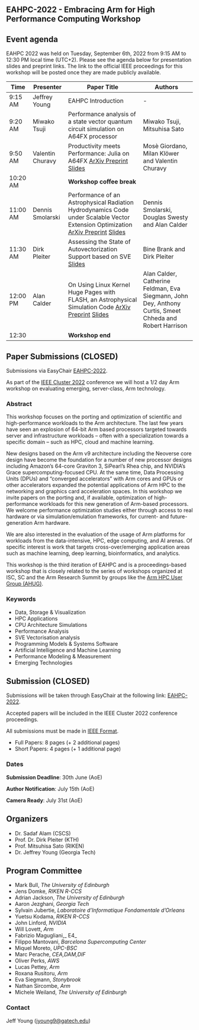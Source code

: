 ## EAHPC-2022 - Embracing Arm for High Performance Computing Workshop

## Event agenda

EAHPC 2022 was held on Tuesday, September 6th, 2022 from 9:15 AM to 12:30 PM local time (UTC+2). Please see the agenda below for presentation slides and preprint links. The link to the official IEEE proceedings for this workshop will be posted once they are made publicly available.

| Time     | Presenter        | Paper Title                                                  | Authors                                                      |
| -------- | ---------------- | ------------------------------------------------------------ | ------------------------------------------------------------ |
| 9:15 AM  | Jeffrey Young    | EAHPC Introduction                                           | -                                                            |
| 9:20 AM  | Miwako Tsuji     | Performance  analysis of a state vector quantum circuit simulation on A64FX processor | Miwako Tsuji, Mitsuhisa Sato                                 |
| 9:50 AM  | Valentin Churavy | Productivity  meets Performance: Julia on A64FX [ArXiv Preprint](https://arxiv.org/abs/2207.12762) [Slides](https://github.com/arm-hpc-user-group/eahpc-2022/blob/f600a623f6d280a5741657127b9b381aab30e6ba/presentations/02_churavy_et_al_productivity_performance_a64fx_eahpc_2022.pdf)             | Mosè Giordano, Milan Klöwer and  Valentin Churavy            |
| 10:20 AM |                  | **Workshop coffee break**                                    |                                                              |
| 11:00 AM | Dennis Smolarski | Performance  of an Astrophysical Radiation Hydrodynamics Code under Scalable Vector Extension Optimization [ArXiv Preprint](https://arxiv.org/abs/2207.13251) [Slides]() | Dennis Smolarski, Douglas Swesty  and Alan Calder            |
| 11:30 AM | Dirk Pleiter     | Assessing  the State of Autovectorization Support based on SVE [Slides]() | Bine Brank and Dirk Pleiter                                  |
| 12:00 PM | Alan Calder      | On Using Linux Kernel Huge Pages with FLASH, an Astrophysical Simulation Code [ArXiv Preprint](https://arxiv.org/abs/2207.13685) [Slides]() | Alan Calder, Catherine Feldman,  Eva Siegmann, John Dey, Anthony Curtis, Smeet Chheda and Robert Harrison |
| 12:30    |                  | **Workshop end**                                             |                                                              |

## Paper Submissions (CLOSED)

Submissions via EasyChair [EAHPC-2022](https://easychair.org/conferences/?conf=eahpc2022).

As part of the [IEEE Cluster 2022](https://clustercomp.org/2022/) conference we will host a 1/2 day Arm workshop on evaluating emerging, server-class, Arm technology.

### Abstract
This workshop focuses on the porting and optimization of scientific and high-performance workloads to the Arm architecture. The last few years have seen an explosion of 64-bit Arm based processors targeted towards server and infrastructure workloads – often with a specialization towards a specific domain – such as HPC, cloud and machine learning.

New designs based on the Arm v9 architecture including the Neoverse core design have become the foundation for a number of new processor designs including Amazon’s 64-core Graviton 3, SiPearl’s Rhea chip, and NVIDIA’s Grace supercomputing-focused CPU. At the same time, Data Processing Units (DPUs) and “converged accelerators” with Arm cores and GPUs or other accelerators expanded the potential applications of Arm HPC to the networking and graphics card acceleration spaces.
In this workshop we invite papers on the porting and, if available, optimization of high-performance workloads for this new generation of Arm-based processors. We welcome performance optimization studies either through access to real hardware or via simulation/emulation frameworks, for current- and future-generation Arm hardware. 

We are also interested in the evaluation of the usage of Arm platforms for workloads from the data-intensive, HPC, edge computing,  and AI arenas. Of specific interest is work that targets cross-over/emerging application areas such as machine learning, deep learning, bioinformatics, and analytics.

This workshop is the third iteration of EAHPC and is a proceedings-based workshop that is closely related to the series of workshops organized at ISC, SC and the Arm Research Summit by groups like the [Arm HPC User Group (AHUG)](a-hug.org).

### Keywords

* Data, Storage & Visualization
* HPC Applications
* CPU Architecture Simulations
* Performance Analysis
* SVE Vectorisation analysis
* Programming Models & Systems Software
* Artificial Intelligence and Machine Learning
* Performance Modeling & Measurement
* Emerging Technologies

## Submission (CLOSED)


Submissions will be taken through EasyChair at the following link: [EAHPC-2022](https://easychair.org/conferences/?conf=eahpc2022).

Accepted papers will be included in the IEEE Cluster 2022 conference proceedings.

All submissions must be made in [IEEE Format](https://www.ieee.org/conferences/publishing/templates.html). 

* Full Papers: 8 pages (+ 2 additional pages)
* Short Papers: 4 pages (+ 1 additional page)

### Dates

**Submission Deadline**: 30th June (AoE)

**Author Notification**: July 15th (AoE)

**Camera Ready**: July 31st (AoE)

## Organizers

* Dr. Sadaf Alam (CSCS)
* Prof. Dr. Dirk Pleiter (KTH)
* Prof. Mitsuhisa Sato (RIKEN)
* Dr. Jeffrey Young (Georgia Tech)


## Program Committee

- Mark Bull, _The University of Edinburgh_
- Jens Domke, _RIKEN R-CCS_
- Adrian Jackson, _The University of Edinburgh_
- Aaron Jezghani, _Georgia Tech_
- Sylvain Jubertie, _Laboratoire d’Informatique Fondamentale d’Orleans_
- Yuetsu Kodama, _RIKEN R-CCS_
- John Linford, _NVIDIA_
- Will Lovett, _Arm_
- Fabrizio Magugliani,_ E4_
- Filippo Mantovani, _Barcelona Supercomputing Center_
- Miquel Moreto, _UPC-BSC_
- Marc Perache, _CEA,DAM,DIF_
- Oliver Perks, _AWS_
- Lucas Pettey, _Arm_
- Roxana Rusitoru, _Arm_
- Eva Siegmann, _Stonybrook_
- Nathan Sircombe, _Arm_
- Michele Weiland, _The University of Edinburgh_

### Contact
Jeff Young (jyoung9@gatech.edu)
